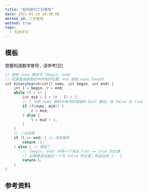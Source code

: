 ```yaml
---
title: "如何进行二分查找"
date: 2021-01-23 20:30:00
method_id: 二分查找
method: true
tags:
  - 方法学习
---
```


## 模板

想要知道数学推导，请参考[[1]][1]

```java
// 搜索 nums 数组中 [begin, end)
// 如果要搜索数组中所有的位置，end 就取 nums.length
int binarySearch(int[] nums, int begin, int end) {
    int l = begin, r = end;
    while (l < r) {
        int mid = l + (r - l) / 2;
        // f 可把 nums 映射为单调非递减的 bool 数组，前 false 后 true
        if (f(nums, mid)) {
            r = mid;
        } else {
            l = mid + 1;
        }
    }
    // 二分结束
    if (l == end) { // 没有搜到
        return -1;
    } else { // 搜到了
        // [begin, end) 中第一个满足 f(m) == true 的位置
        // 如果要返回最后一个为 false 的位置，则返回前 l - 1
        return l;
    }
}
```

## 参考资料

[1]: https://zhuanlan.zhihu.com/p/343138037 "聊聊一看就会一写就跪的二分查找"
[2]: https://www.bilibili.com/video/BV1yW411Z7um "花花酱 LeetCode Binary Search"

